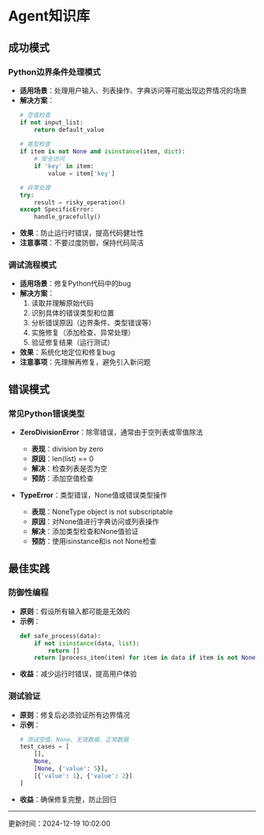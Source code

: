 # Agent知识库

## 成功模式
### Python边界条件处理模式
- **适用场景**：处理用户输入、列表操作、字典访问等可能出现边界情况的场景
- **解决方案**：
  ```python
  # 空值检查
  if not input_list:
      return default_value
      
  # 类型检查
  if item is not None and isinstance(item, dict):
      # 安全访问
      if 'key' in item:
          value = item['key']
  
  # 异常处理
  try:
      result = risky_operation()
  except SpecificError:
      handle_gracefully()
  ```
- **效果**：防止运行时错误，提高代码健壮性
- **注意事项**：不要过度防御，保持代码简洁

### 调试流程模式
- **适用场景**：修复Python代码中的bug
- **解决方案**：
  1. 读取并理解原始代码
  2. 识别具体的错误类型和位置
  3. 分析错误原因（边界条件、类型错误等）
  4. 实施修复（添加检查、异常处理）
  5. 验证修复结果（运行测试）
- **效果**：系统化地定位和修复bug
- **注意事项**：先理解再修复，避免引入新问题

## 错误模式
### 常见Python错误类型
- **ZeroDivisionError**：除零错误，通常由于空列表或零值除法
  - **表现**：division by zero
  - **原因**：len(list) == 0
  - **解决**：检查列表是否为空
  - **预防**：添加空值检查

- **TypeError**：类型错误，None值或错误类型操作
  - **表现**：NoneType object is not subscriptable
  - **原因**：对None值进行字典访问或列表操作
  - **解决**：添加类型检查和None值验证
  - **预防**：使用isinstance和is not None检查

## 最佳实践
### 防御性编程
- **原则**：假设所有输入都可能是无效的
- **示例**：
  ```python
  def safe_process(data):
      if not isinstance(data, list):
          return []
      return [process_item(item) for item in data if item is not None]
  ```
- **收益**：减少运行时错误，提高用户体验

### 测试验证
- **原则**：修复后必须验证所有边界情况
- **示例**：
  ```python
  # 测试空值、None、无效数据、正常数据
  test_cases = [
      [],
      None,
      [None, {'value': 5}],
      [{'value': 1}, {'value': 2}]
  ]
  ```
- **收益**：确保修复完整，防止回归

---
更新时间：2024-12-19 10:02:00